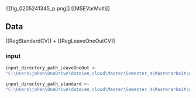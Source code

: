 ![[fig_0205241345_p.png]]
[[MSEVarMulti]]
## Data
[[RegStandardCV]] + [[RegLeaveOneOutCV]]
### input
```r
input_directory_path_LeaveOneOut <- 
"C:\Users\johan\OneDrive\dateien_cloud\Master\Semester_4\Masterarbeit\data\pulmanory_hypertension\regression\leaveOneOut_regression/performance_evaluation/Performance_Overview.txt"

input_directory_path_standard <- 
"C:\Users\johan\OneDrive\dateien_cloud\Master\Semester_4\Masterarbeit\data\pulmanory_hypertension\regression\standard_regression/performance_evaluation/Performance_Overview.txt"
```
